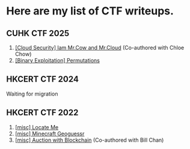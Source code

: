 # Here are my list of CTF writeups.


## CUHK CTF 2025
1. [[Cloud Security] Iam Mr.Cow and Mr.Cloud](./cuhk25ctf/iam_mrcow_and_mrcloud/writeup.md) (Co-authored with Chloe Chow)
2. [[Binary Exploitation] Permutations](./cuhk25ctf/permutations/writeup.md)

## HKCERT CTF 2024
Waiting for migration

## HKCERT CTF 2022
1. [[misc] Locate Me](./locate_me/writeup.md)
2. [[misc] Minecraft Geoguessr](./minecraft_geoguessr/writeup.md)
3. [[misc] Auction with Blockchain](./auction_with_blockchain/writeup.md) (Co-authored with Bill Chan)